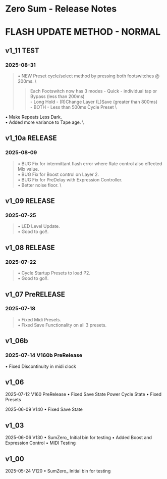 # **Zero Sum - Release Notes**
# FLASH UPDATE METHOD - NORMAL

## v1_11 TEST 
### 2025-08-31
>  • NEW Preset cycle/select method by pressing both footswitches @ 200ms. \
> > Each Footswitch now has 3 modes 
    - Quick - individual tap or Bypass (less than 200ms) \
    - Long Hold - (R)Change Layer (L)Save (greater than 800ms) \
    - BOTH - Less than 500ms Cycle Preset \
 
  • Make Repeats Less Dark. \
  • Added more variance to Tape age. \

 
## v1_10a RELEASE 
### 2025-08-09
>  • BUG Fix for intermittant flash error where Rate control also effected Mix value. \
>  • BUG Fix for Boost control on Layer 2. \
>  • BUG Fix for PreDelay with Expression Controller. \
>  • Better noise floor. \
> 
## v1_09 RELEASE 
### 2025-07-25
>  • LED Level Update.\
>  • Good to go!!.

## v1_08 RELEASE 
### 2025-07-22
>  • Cycle Startup Presets to load P2.\
>  • Good to go!!.


## v1_07 PreRELEASE 
### 2025-07-18
>  • Fixed Midi Presets.\
>  • Fixed Save Functionality on all 3 presets.




## v1_06b 

### 2025-07-14 V160b  PreRelease
• Fixed Discontinuity in midi clock

## v1_06 

2025-07-12 V160  PreRelease
• Fixed Save State Power Cycle State
• Fixed Presets

2025-06-09 V140
• Fixed Save State


## v1_03 

2025-06-06 V130
• SumZero_ Initial bin for testing 
• Added Boost and Expression Control
• MIDI Testing


## v1_00 

2025-05-24 V120
• SumZero_ Initial bin for testing


